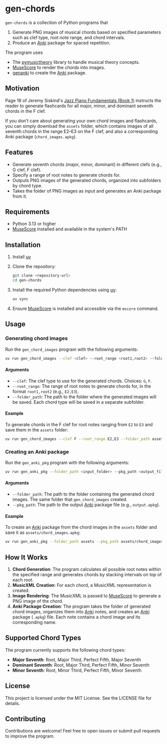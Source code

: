 # gen-chords

`gen-chords` is a collection of Python programs that
1. Generate PNG images of musical chords based on specified parameters such as clef type, root note range, and chord intervals.
2. Produce an [Anki](https://apps.ankiweb.net/) package for spaced repetition.

The program uses
- The [pymusictheory](https://github.com/valterschutz/pymusictheory) library to handle musical theory concepts.
- [MuseScore](https://musescore.org/en/download) to render the chords into images.
- [genanki](https://github.com/kerrickstaley/genanki) to create the [Anki](https://apps.ankiweb.net/) package.

## Motivation

Page 18 of Jeremy Siskind's [Jazz Piano Fundamentals (Book 1)](https://jeremysiskind.com/product/jazz-piano-fundamentals-book-1/) instructs the reader to generate flashcards for all major, minor, and dominant seventh chords in the F clef.

If you don't care about generating your own chord images and flashcards, you can simply download the `assets` folder, which contains images of all seventh chords in the range E2–E3 on the F clef, and also a corresponding Anki package (`chord_images.apkg`).


## Features

- Generate seventh chords (major, minor, dominant) in different clefs (e.g., G clef, F clef).
- Specify a range of root notes to generate chords for.
- Outputs PNG images of the generated chords, organized into subfolders by chord type.
- Takes the folder of PNG images as input and generates an Anki package from it.

## Requirements

- Python 3.13 or higher
- [MuseScore](https://musescore.org/en/download) installed and available in the system's PATH

## Installation

1. Install [uv](https://docs.astral.sh/uv/)

2. Clone the repository:
   ```bash
   git clone <repository-url>
   cd gen-chords
   ```

3. Install the required Python dependencies using [uv](https://docs.astral.sh/uv/):
   ```bash
   uv sync
   ```

4. Ensure [MuseScore](https://musescore.org/en/download) is installed and accessible via the `mscore` command.

## Usage

### Generating chord images

Run the `gen_chord_images` program with the following arguments:

```bash
uv run gen_chord_images --clef <clef> --root_range <root1,root2> --folder_path <output_folder>
```

#### Arguments

- `--clef`: The clef type to use for the generated chords. Choices: `G`, `F`.
- `--root_range`: The range of root notes to generate chords for, in the format `root1,root2` (e.g., `E2,E3`).
- `--folder_path`: The path to the folder where the generated images will be saved. Each chord type will be saved in a separate subfolder.

#### Example

To generate chords in the F clef for root notes ranging from `E2` to `E3` and save them in the `assets` folder:

```bash
uv run gen_chord_images --clef F --root_range E2,E3 --folder_path assets
```

### Creating an Anki package

Run the `gen_anki_pkg` program with the following arguments:

```bash
uv run gen_anki_pkg --folder_path <input_folder> --pkg_path <output_file>
```

#### Arguments

- `--folder_path`: The path to the folder containing the generated chord images. The same folder that `gen_chord_images` created.
- `--pkg_path`: The path to the output [Anki](https://apps.ankiweb.net/) package file (e.g., `output.apkg`).

#### Example

To create an [Anki](https://apps.ankiweb.net/) package from the chord images in the `assets` folder and save it as `assets/chord_images.apkg`:

```bash
uv run gen_anki_pkg --folder_path assets --pkg_path assets/chord_images.apkg
```

## How It Works

1. **Chord Generation**: The program calculates all possible root notes within the specified range and generates chords by stacking intervals on top of each root.
2. **MusicXML Creation**: For each chord, a MusicXML representation is created.
3. **Image Rendering**: The MusicXML is passed to [MuseScore](https://musescore.org/en/download) to generate a PNG image of the chord.
4. **Anki Package Creation**: The program takes the folder of generated chord images, organizes them into [Anki](https://apps.ankiweb.net/) notes, and creates an [Anki](https://apps.ankiweb.net/) package (`.apkg`) file. Each note contains a chord image and its corresponding name.

## Supported Chord Types

The program currently supports the following chord types:

- **Major Seventh**: Root, Major Third, Perfect Fifth, Major Seventh
- **Dominant Seventh**: Root, Major Third, Perfect Fifth, Minor Seventh
- **Minor Seventh**: Root, Minor Third, Perfect Fifth, Minor Seventh

## License

This project is licensed under the MIT License. See the LICENSE file for details.

## Contributing

Contributions are welcome! Feel free to open issues or submit pull requests to improve the program.
